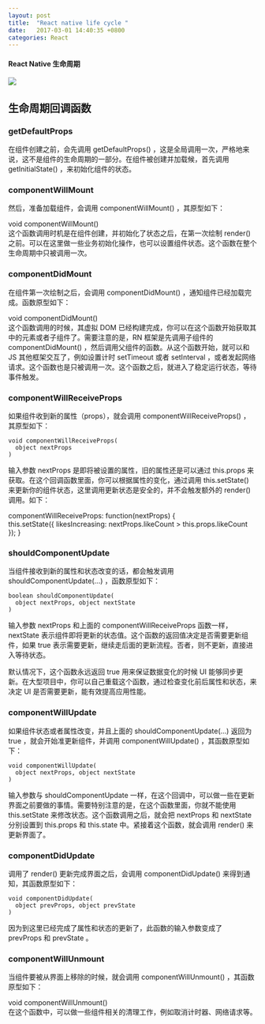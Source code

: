 ```yaml
---
layout: post
title:  "React native life cycle "
date:   2017-03-01 14:40:35 +0800
categories: React
---
```


#### React Native 生命周期
![](http://i.imgur.com/XjxdjeH.jpg)


## 生命周期回调函数

### getDefaultProps

在组件创建之前，会先调用 getDefaultProps() ，这是全局调用一次，严格地来说，这不是组件的生命周期的一部分。在组件被创建并加载候，首先调用 getInitialState() ，来初始化组件的状态。

### componentWillMount

然后，准备加载组件，会调用 componentWillMount() ，其原型如下：

void componentWillMount()  
这个函数调用时机是在组件创建，并初始化了状态之后，在第一次绘制 render() 之前。可以在这里做一些业务初始化操作，也可以设置组件状态。这个函数在整个生命周期中只被调用一次。

### componentDidMount

在组件第一次绘制之后，会调用 componentDidMount() ，通知组件已经加载完成。函数原型如下：

void componentDidMount()  
这个函数调用的时候，其虚拟 DOM 已经构建完成，你可以在这个函数开始获取其中的元素或者子组件了。需要注意的是，RN 框架是先调用子组件的 componentDidMount() ，然后调用父组件的函数。从这个函数开始，就可以和 JS 其他框架交互了，例如设置计时 setTimeout 或者 setInterval ，或者发起网络请求。这个函数也是只被调用一次。这个函数之后，就进入了稳定运行状态，等待事件触发。

### componentWillReceiveProps

如果组件收到新的属性（props），就会调用 componentWillReceiveProps() ，其原型如下：
    
    void componentWillReceiveProps(  
      object nextProps
    )
输入参数 nextProps 是即将被设置的属性，旧的属性还是可以通过 this.props 来获取。在这个回调函数里面，你可以根据属性的变化，通过调用 this.setState() 来更新你的组件状态，这里调用更新状态是安全的，并不会触发额外的 render() 调用。如下：

componentWillReceiveProps: function(nextProps) {  
  this.setState({
likesIncreasing: nextProps.likeCount > this.props.likeCount
  });
}
### shouldComponentUpdate

当组件接收到新的属性和状态改变的话，都会触发调用 shouldComponentUpdate(...) ，函数原型如下：
    
    boolean shouldComponentUpdate(  
      object nextProps, object nextState
    )
输入参数 nextProps 和上面的 componentWillReceiveProps 函数一样， nextState 表示组件即将更新的状态值。这个函数的返回值决定是否需要更新组件，如果 true 表示需要更新，继续走后面的更新流程。否者，则不更新，直接进入等待状态。

默认情况下，这个函数永远返回 true 用来保证数据变化的时候 UI 能够同步更新。在大型项目中，你可以自己重载这个函数，通过检查变化前后属性和状态，来决定 UI 是否需要更新，能有效提高应用性能。

### componentWillUpdate

如果组件状态或者属性改变，并且上面的 shouldComponentUpdate(...) 返回为 true ，就会开始准更新组件，并调用 componentWillUpdate() ，其函数原型如下：

    void componentWillUpdate(  
      object nextProps, object nextState
    )
输入参数与 shouldComponentUpdate 一样，在这个回调中，可以做一些在更新界面之前要做的事情。需要特别注意的是，在这个函数里面，你就不能使用 this.setState 来修改状态。这个函数调用之后，就会把 nextProps 和 nextState 分别设置到 this.props 和 this.state 中。紧接着这个函数，就会调用 render() 来更新界面了。

### componentDidUpdate

调用了 render() 更新完成界面之后，会调用 componentDidUpdate() 来得到通知，其函数原型如下：
    
    void componentDidUpdate(  
      object prevProps, object prevState
    )
因为到这里已经完成了属性和状态的更新了，此函数的输入参数变成了 prevProps 和 prevState 。

### componentWillUnmount

当组件要被从界面上移除的时候，就会调用 componentWillUnmount() ，其函数原型如下：

void componentWillUnmount()  
在这个函数中，可以做一些组件相关的清理工作，例如取消计时器、网络请求等。